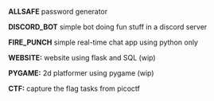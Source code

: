 **ALLSAFE**
password generator

**DISCORD_BOT**
simple bot doing fun stuff in a discord server

**FIRE_PUNCH**
simple real-time chat app using python only

**WEBSITE:**
website using flask and SQL (wip)

**PYGAME:**
2d platformer using pygame (wip)

**CTF:**
capture the flag tasks from picoctf
